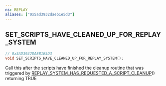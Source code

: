 ```yaml
---
ns: REPLAY
aliases: ["0x5ad3932daeb1e5d3"]
---
```

## SET_SCRIPTS_HAVE_CLEANED_UP_FOR_REPLAY_SYSTEM

```c
// 0x5AD3932DAEB1E5D3
void SET_SCRIPTS_HAVE_CLEANED_UP_FOR_REPLAY_SYSTEM();
```

Call this after the scripts have finished the cleanup routine that was triggered by [REPLAY_SYSTEM_HAS_REQUESTED_A_SCRIPT_CLEANUP](#_0x95AB8B5C992C7B58)() returning TRUE

